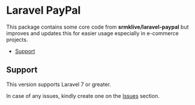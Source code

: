 # Laravel PayPal

This package contains some core code from **srmklive/laravel-paypal** but improves and updates this for easier usage especially in e-commerce projects.
- [Support](#support)

<a name="support"></a>
## Support

This version supports Laravel 7 or greater.

In case of any issues, kindly create one on the [Issues](https://github.com/shayannosrat/laravel-paypal/issues) section.

 
